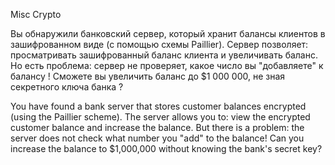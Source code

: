 Misc Crypto

Вы обнаружили банковский сервер, который хранит балансы клиентов в зашифрованном виде (с помощью схемы Paillier). Сервер позволяет: просматривать зашифрованный баланс клиента и увеличивать баланс. Но есть проблема: сервер не проверяет, какое число вы "добавляете" к балансу !
Сможете вы увеличить баланс до $1 000 000, не зная секретного ключа банка ?

You have found a bank server that stores customer balances encrypted (using the Paillier scheme). The server allows you to: view the encrypted customer balance and increase the balance. But there is a problem: the server does not check what number you "add" to the balance!
Can you increase the balance to $1,000,000 without knowing the bank's secret key?
